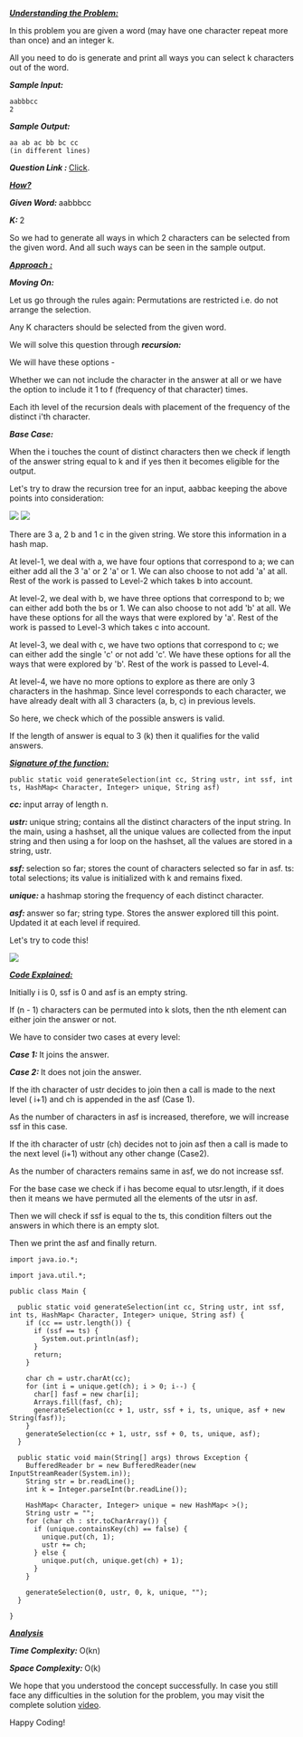 <i style="text-decoration: underline"><b>Understanding the Problem:</b></i>

In this problem you are given a word (may have one character repeat more than once) and an integer k.

All you need to do is generate and print all ways you can select k characters out of the word.

<i><b>Sample Input: </b></i>

```
aabbbcc
2
```

<i><b>Sample Output: </b></i>

```
aa ab ac bb bc cc
(in different lines)
```
<i><b>Question Link : </b></i>[Click](https://www.pepcoding.com/resources/data-structures-and-algorithms-in-java-levelup/recursion-and-backtracking/words-kselection-3-official/ojquestion).

<i style="text-decoration: underline"><b>How? </b></i>

<i><b>Given Word: </b></i>aabbbcc

<i><b>K: </b></i>2

So we had to generate all ways in which 2 characters can be selected from the given word. And all such ways can be seen in the sample output.

<i style="text-decoration: underline"><b>Approach : </b></i>

<i><b>Moving On: </b></i>

Let us go through the rules again:
Permutations are restricted i.e. do not arrange the selection.

Any K characters should be selected from the given word.

We will solve this question through <i><b>recursion: </b></i>

We will have these options - 

Whether we can not include the character in the answer at all or we have the option to include it 1 to f (frequency of that character) times.

Each ith level of the recursion deals with placement of the frequency of the distinct i'th character.

<i><b>Base Case: </b></i>

When the i touches the count of distinct characters then we check if length of the answer string equal to k and if yes then it becomes eligible for the output.

Let's try to draw the recursion tree for an input, aabbac keeping the above points into consideration:

<img src="https://pepvids.sgp1.cdn.digitaloceanspaces.com/articles/words_k_selection_3%20/words_k_selection_3_1.png">

<img src="https://pepvids.sgp1.cdn.digitaloceanspaces.com/articles/words_k_selection_3%20/words_k_selection_3_2.png">

There are 3 a, 2 b and 1 c in the given string. We store this information in a hash map.

At level-1, we deal with a, we have four options that correspond to a; we can either add all the 3 'a' or 2 'a' or 1. We can also choose to not add 'a' at all. Rest of the work is passed to Level-2 which takes b into account.

At level-2, we deal with b, we have three options that correspond to b; we can either add both the bs or 1. We can also choose to not add 'b' at all. We have these options for all the ways that were explored by 'a'. Rest of the work is passed to Level-3 which takes c into account.

At level-3, we deal with c, we have two options that correspond to c; we can either add the single 'c' or not add 'c'. We have these options for all the ways that were explored by 'b'. Rest of the work is passed to Level-4.

At level-4, we have no more options to explore as there are only 3 characters in the hashmap. Since level corresponds to each character, we have already dealt with all 3 characters (a, b, c) in previous levels.

So here, we check which of the possible answers is valid.

If the length of answer is equal to 3 (k) then it qualifies for the valid answers.

<i style="text-decoration: underline"><b>Signature of the function: </b></i>
```
public static void generateSelection(int cc, String ustr, int ssf, int ts, HashMap< Character, Integer> unique, String asf)
```
<i><b>cc: </b></i>input array of length n.

<i><b>ustr: </b></i>unique string; contains all the distinct characters of the input string. In the main, using a hashset, all the unique values are collected from the input string and then using a for loop on the hashset, all the values are stored in a string, ustr.

<i><b>ssf: </b></i>selection so far; stores the count of characters selected so far in asf.
ts: total selections; its value is initialized with k and remains fixed.

<i><b>unique: </b></i>a hashmap storing the frequency of each distinct character.

<i><b>asf: </b></i>answer so far; string type. Stores the answer explored till this point. Updated it at each level if required.

Let's try to code this!

<img src="https://pepvids.sgp1.cdn.digitaloceanspaces.com/articles/words_k_selection_3%20/words_k_selection_3_3.png">

<i style="text-decoration: underline"><b>Code Explained: </b></i>

Initially i is 0, ssf is 0 and asf is an empty string.

If (n - 1) characters can be permuted into k slots, then the nth element can either join the answer or not.

We have to consider two cases at every level:

<i><b>Case 1: </b></i>It joins the answer.

<i><b>Case 2: </b></i>It does not join the answer.

If the ith character of ustr decides to join then a call is made to the next level ( i+1) and ch is appended in the asf (Case 1). 

As the number of characters in asf is increased, therefore, we will increase ssf in this case.

If the ith character of ustr (ch) decides not to join asf then a call is made to the next level (i+1) without any other change (Case2). 

As the number of characters remains same in asf, we do not increase ssf.

For the base case we check if i has become equal to utsr.length, if it does then it means we have permuted all the elements of the utsr in asf. 

Then we will check if ssf is equal to the ts, this condition filters out the answers in which there is an empty slot.

Then we print the asf and finally return.

```
import java.io.*;

import java.util.*;

public class Main {

  public static void generateSelection(int cc, String ustr, int ssf, int ts, HashMap< Character, Integer> unique, String asf) {
    if (cc == ustr.length()) {
      if (ssf == ts) {
        System.out.println(asf);
      }
      return;
    }

    char ch = ustr.charAt(cc);
    for (int i = unique.get(ch); i > 0; i--) {
      char[] fasf = new char[i];
      Arrays.fill(fasf, ch);
      generateSelection(cc + 1, ustr, ssf + i, ts, unique, asf + new String(fasf));
    }
    generateSelection(cc + 1, ustr, ssf + 0, ts, unique, asf);
  }

  public static void main(String[] args) throws Exception {
    BufferedReader br = new BufferedReader(new InputStreamReader(System.in));
    String str = br.readLine();
    int k = Integer.parseInt(br.readLine());

    HashMap< Character, Integer> unique = new HashMap< >();
    String ustr = "";
    for (char ch : str.toCharArray()) {
      if (unique.containsKey(ch) == false) {
        unique.put(ch, 1);
        ustr += ch;
      } else {
        unique.put(ch, unique.get(ch) + 1);
      }
    }

    generateSelection(0, ustr, 0, k, unique, "");
  }

}
```
<i style="text-decoration: underline"><b>Analysis </b></i>

<i><b>Time Complexity: </b></i>
O(kn)

<i><b>Space Complexity: </b></i>
O(k)

We hope that you understood the concept successfully. In case you still face any difficulties in the solution for the problem, you may visit the complete solution [video](https://youtu.be/I3wg3hxCQa0).

Happy Coding!

